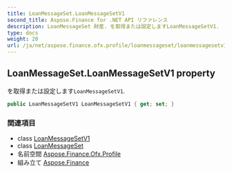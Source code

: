 ```yaml
---
title: LoanMessageSet.LoanMessageSetV1
second_title: Aspose.Finance for .NET API リファレンス
description: LoanMessageSet 財産. を取得または設定しますLoanMessageSetV1.
type: docs
weight: 20
url: /ja/net/aspose.finance.ofx.profile/loanmessageset/loanmessagesetv1/
---
```

## LoanMessageSet.LoanMessageSetV1 property

を取得または設定します`LoanMessageSetV1`.

```csharp
public LoanMessageSetV1 LoanMessageSetV1 { get; set; }
```

### 関連項目

* class [LoanMessageSetV1](../../loanmessagesetv1/)
* class [LoanMessageSet](../)
* 名前空間 [Aspose.Finance.Ofx.Profile](../../loanmessageset/)
* 組み立て [Aspose.Finance](../../../)



